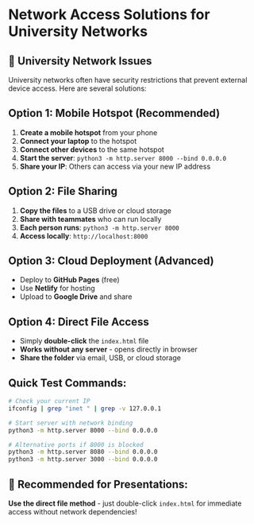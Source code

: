 # Network Access Solutions for University Networks

## 🏫 University Network Issues
University networks often have security restrictions that prevent external device access. Here are several solutions:

## Option 1: Mobile Hotspot (Recommended)
1. **Create a mobile hotspot** from your phone
2. **Connect your laptop** to the hotspot
3. **Connect other devices** to the same hotspot
4. **Start the server**: `python3 -m http.server 8000 --bind 0.0.0.0`
5. **Share your IP**: Others can access via your new IP address

## Option 2: File Sharing
1. **Copy the files** to a USB drive or cloud storage
2. **Share with teammates** who can run locally
3. **Each person runs**: `python3 -m http.server 8000`
4. **Access locally**: `http://localhost:8000`

## Option 3: Cloud Deployment (Advanced)
- Deploy to **GitHub Pages** (free)
- Use **Netlify** for hosting
- Upload to **Google Drive** and share

## Option 4: Direct File Access
- Simply **double-click** the `index.html` file
- **Works without any server** - opens directly in browser
- **Share the folder** via email, USB, or cloud storage

## Quick Test Commands:
```bash
# Check your current IP
ifconfig | grep "inet " | grep -v 127.0.0.1

# Start server with network binding
python3 -m http.server 8000 --bind 0.0.0.0

# Alternative ports if 8000 is blocked
python3 -m http.server 8080 --bind 0.0.0.0
python3 -m http.server 3000 --bind 0.0.0.0
```

## 🎯 Recommended for Presentations:
**Use the direct file method** - just double-click `index.html` for immediate access without network dependencies!